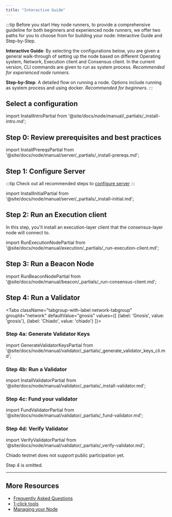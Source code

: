 ```yaml
---
title: "Interactive Guide"
---
```


:::tip Before you start
Hey node runners, to provide a comprehensive guideline for both beginners and experienced node runners, we offer two paths for you to choose from for building your node: Interactive Guide and Step-by-Step.

**Interactive Guide**: By selecting the configurations below, you are given a general walk-through of setting up the node based on different Operating system, Network, Execution client and Consensus client. In the current version, CLI commands are given to run as system process. _Recommended for experienced node runners_.

**Step-by-Step**: A detailed flow on running a node. Options include running as system process and using docker. _Recommended for beginners_.
:::

<div className='install'>

## Select a configuration

import InstallIntroPartial from '@site/docs/node/manual/\_partials/\_install-intro.md';

<InstallIntroPartial />

<div className='hide-tabs'>

## Step 0: Review prerequisites and best practices

import InstallPrereqsPartial from '@site/docs/node/manual/server/\_partials/\_install-prereqs.md';

<InstallPrereqsPartial />

## Step 1: Configure Server

:::tip
Check out all recommended steps to [configure server](./configure-server.md)
:::

import InstallInitialPartial from '@site/docs/node/manual/server/\_partials/\_install-initial.md';

<InstallInitialPartial />

## Step 2: Run an Execution client

In this step, you'll install an execution-layer client that the consensus-layer node will connect to.

import RunExecutionNodePartial from '@site/docs/node/manual/execution/\_partials/\_run-execution-client.md';

<RunExecutionNodePartial />

## Step 3: Run a Beacon Node

import RunBeaconNodePartial from '@site/docs/node/manual/beacon/\_partials/\_run-consensus-client.md';

<RunBeaconNodePartial />

## Step 4: Run a Validator

<Tabs className="tabgroup-with-label network-tabgroup" groupId="network" defaultValue="gnosis" values={[
{label: 'Gnosis', value: 'gnosis'},
{label: 'Chiado', value: 'chiado'}
]}>
<TabItem value="gnosis">
<div>

### Step 4a: Generate Validator Keys

import GenerateValidatorKeysPartial from '@site/docs/node/manual/validator/\_partials/\_generate_validator_keys_cli.md';

<GenerateValidatorKeysPartial />

### Step 4b: Run a Validator

import InstallValidatorPartial from '@site/docs/node/manual/validator/\_partials/\_install-validator.md';

<InstallValidatorPartial />

### Step 4c: Fund your validator

import FundValidatorPartial from '@site/docs/node/manual/validator/\_partials/\_fund-validator.md';

<FundValidatorPartial />

### Step 4d: Verify Validator

import VerifyValidatorPartial from '@site/docs/node/manual/validator/\_partials/\_verify-validator.md';

<VerifyValidatorPartial />
        </div>
    </TabItem>
    <TabItem value="chiado">
        <div>
            <p>Chiado testnet does not support public participation yet.</p>
            <p>Step 4 is omitted.</p>
        </div>
    </TabItem>
</Tabs>

</div>
</div>

---

## More Resources

- [Frequently Asked Questions](../../faq/node.md)
- [1-click tools](../tools/)
- [Managing your Node](../management/)

